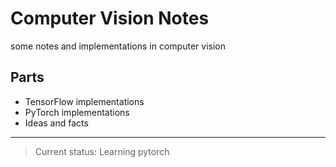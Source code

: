 # Computer Vision Notes

some notes and implementations in computer vision

## Parts
- TensorFlow implementations
- PyTorch implementations
- Ideas and facts

--------------------------------------
> Current status: Learning pytorch
